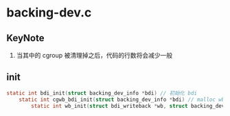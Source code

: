 # backing-dev.c

## KeyNote
1. 当其中的 cgroup 被清理掉之后，代码的行数将会减少一般


## init

```c
static int bdi_init(struct backing_dev_info *bdi) // 初始化 bdi
    static int cgwb_bdi_init(struct backing_dev_info *bdi) // malloc wb
        static int wb_init(struct bdi_writeback *wb, struct backing_dev_info *bdi, int blkcg_id, gfp_t gfp) // 初始化 wb
```

